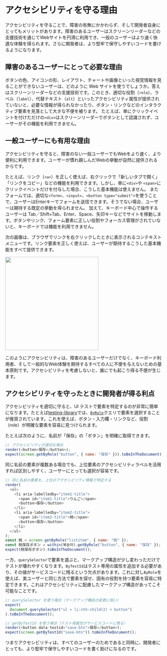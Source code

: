 # アクセシビリティを守る理由

アクセシビリティを守ることで、障害の有無にかかわらず、そして開発者自身にとってもメリットがあります。障害のあるユーザーはスクリーンリーダーなどの支援技術を通じてWebサイトを円滑に利用でき、一般のユーザーはより速く快適な体験を得られます。さらに開発者は、より堅牢で保守しやすいコードを書けるようになります。

## 障害のあるユーザーにとって必要な理由

ボタンの色、アイコンの形、レイアウト、チャートや画像といった視覚情報を見ることができないユーザーは、どのように Web サイトを使うでしょうか。答えはスクリーンリーダーなどの支援技術です。このとき、適切な役割（`role`）、ラベル（`label`）、代替テキスト（`alt`）といったアクセシビリティ属性が提供されていないと、必要な情報が得られなかったり、ボタン・リンクなどのインタラクティブ要素を見落として大きな不便を被ります。
たとえば、単にクリックイベントを付けただけの`<div>`はスクリーンリーダーでボタンとして認識されず、ユーザーがその機能を利用できません。

## 一般ユーザーにも有用な理由

アクセシビリティを守ると、障害のない一般ユーザーでもWebをより速く、より便利に利用できます。ユーザーが慣れ親しんだWebの挙動が自然に提供されるからです。

たとえば、リンク（`<a>`）を正しく使えば、右クリックで「新しいタブで開く」「リンクをコピー」などの機能を利用できます。しかし、単に`<div>`や `<span>`にクリックイベントだけを付与した場合、こうした基本機能は使えません。
またフォームでは、適切な`<form>`、`<input>`、`<button type="submit">`を使うことで、ユーザーはEnterキーでフォームを送信できます。そうでない場合、ユーザーは期待する既定の挙動を得られません。
加えて、キーボード中心で操作するユーザーは Tab／Shift+Tab、Enter、Space、矢印キーなどでサイトを移動します。ボタンやリンク、フォーム要素に正しい役割やフォーカス管理がされていないと、キーボードでは機能を利用できません。

次の画像は、ブラウザでリンクを右クリックしたときに表示されるコンテキストメニューです。リンク要素を正しく使えば、ユーザーが期待するこうした基本機能をすべて提供できます。

<img src="./images/browser-link.png" alt="" style="max-width: 100%; width: 300px" />

このようにアクセシビリティは、障害のあるユーザーだけでなく、キーボード利用者、そして一般的なWeb体験を期待するすべての人に不便を与えないための基本原則です。アクセシビリティを考慮しないと、誰にでも起こり得る不便が生じます。

## アクセシビリティを守ったときに開発者が得る利点

アクセシビリティを適切に守ると、UI テストで要素を特定するのが非常に簡単になります。たとえば[testing-library](https://testing-library.com/docs/dom-testing-library/intro)では、[`ByRole`](https://testing-library.com/docs/queries/byrole)クエリで要素を選択することが推奨されています。これを使えば、ボタン・入力欄・リンクなど、役割（role）が明確な要素を容易に見つけられます。

たとえば次のように、名前が「保存」の「ボタン」を明確に取得できます。

```js
// アクセシビリティが適切な場合
render(<button>保存</button>);
expect(screen.getByRole("button", { name: "保存" })).toBeInTheDocument();
```

同じ名前の要素が複数ある場合でも、上位要素のアクセシビリティラベルを活用すれば区別しやすく、ユーザーにとっても選択が容易です。

```js
// 同じ名前の要素を、上位のアクセシビリティ情報で特定する
render(
  <ul>
    <li aria-labelledby="item1-title">
      <span id="item1-title">りんご</span>
      <button>保存</button>
    </li>
    <li aria-labelledby="item2-title">
      <span id="item2-title">桃</span>
      <button>保存</button>
    </li>
  </ul>
);
const 桃 = screen.getByRole("listitem", { name: "桃" });
const 桃保存ボタン = within(복숭아).getByRole("button", { name: "保存" });
expect(桃保存ボタン).toBeInTheDocument();
```

一方、`querySelector`で要素を選ぶと、マークアップ構造が少し変わっただけでテストが壊れやすくなります。`ByTestId`はテスト専用の属性を追加する必要があり、その値がサービスコードに残るという欠点があります。これに対し`ByRole`を使えば、実ユーザーと同じ方法で要素を探せ、固有の役割を持つ要素を容易に特定できます。これはアクセシビリティに配慮したマークアップ構造があってこそ可能なことです。

```js
// querySelector を使う場合（マークアップ構造の変更に弱い）
expect(
  document.querySelector("ul > li:nth-child(2) > button")
).toBeInTheDocument();

// getByTestId を使う場合（テスト用属性がサービスコードに残る）
render(<button data-testid="save-btn">保存</button>);
expect(screen.getByTestId("save-btn")).toBeInTheDocument();
```

つまりアクセシビリティは、すべてのユーザーのためであると同時に、開発者にとっても、より堅牢で保守しやすいコードを書く助けになるのです。
